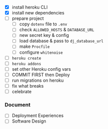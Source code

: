 - [x] install heroku CLI
- [x] install new dependencies
- [ ] prepare project
    - [ ] copy `dotenv` file to `.env`
    - [ ] check `ALLOWED_HOSTS` & `DATABASE_URL`
    - [ ] new secret key & config
    - [ ] load database & pass to `dj_database_url`
    - [ ] make `Procfile`
    - [ ] configure `whitenoise`
- [ ] `heroku create`
- [ ] `heroku addons`
- [ ] set other Heroku config vars
- [ ] COMMIT FIRST then Deploy
- [ ] run migrations on heroku
- [ ] fix what breaks
- [ ] celebrate

### Document
- [ ] Deployment Experiences
- [ ] Software Design